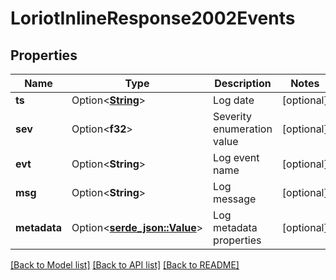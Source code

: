 # LoriotInlineResponse2002Events

## Properties

Name | Type | Description | Notes
------------ | ------------- | ------------- | -------------
**ts** | Option<[**String**](string.md)> | Log date | [optional]
**sev** | Option<**f32**> | Severity enumeration value | [optional]
**evt** | Option<**String**> | Log event name | [optional]
**msg** | Option<**String**> | Log message | [optional]
**metadata** | Option<[**serde_json::Value**](.md)> | Log metadata properties | [optional]

[[Back to Model list]](../README.md#documentation-for-models) [[Back to API list]](../README.md#documentation-for-api-endpoints) [[Back to README]](../README.md)


